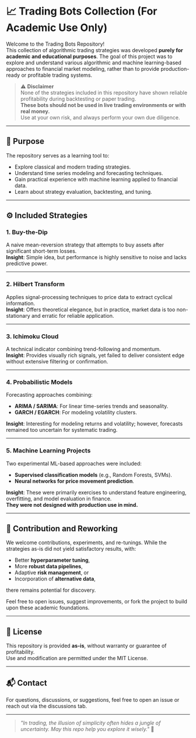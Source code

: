 # 📈 Trading Bots Collection (For Academic Use Only)

Welcome to the Trading Bots Repository!  
This collection of algorithmic trading strategies was developed **purely for academic and educational purposes**. The goal of this project was to explore and understand various algorithmic and machine learning-based approaches to financial market modeling, rather than to provide production-ready or profitable trading systems.

> ⚠️ **Disclaimer**  
> None of the strategies included in this repository have shown reliable profitability during backtesting or paper trading.  
> **These bots should not be used in live trading environments or with real money.**  
> Use at your own risk, and always perform your own due diligence.

---

## 🧠 Purpose

The repository serves as a learning tool to:

- Explore classical and modern trading strategies.
- Understand time series modeling and forecasting techniques.
- Gain practical experience with machine learning applied to financial data.
- Learn about strategy evaluation, backtesting, and tuning.

---

## ⚙️ Included Strategies

### 1. **Buy-the-Dip**
A naive mean-reversion strategy that attempts to buy assets after significant short-term losses.  
**Insight**: Simple idea, but performance is highly sensitive to noise and lacks predictive power.

---

### 2. **Hilbert Transform**
Applies signal-processing techniques to price data to extract cyclical information.  
**Insight**: Offers theoretical elegance, but in practice, market data is too non-stationary and erratic for reliable application.

---

### 3. **Ichimoku Cloud**
A technical indicator combining trend-following and momentum.  
**Insight**: Provides visually rich signals, yet failed to deliver consistent edge without extensive filtering or confirmation.

---

### 4. **Probabilistic Models**
Forecasting approaches combining:

- **ARIMA / SARIMA**: For linear time-series trends and seasonality.
- **GARCH / EGARCH**: For modeling volatility clusters.

**Insight**: Interesting for modeling returns and volatility; however, forecasts remained too uncertain for systematic trading.

---

### 5. **Machine Learning Projects**
Two experimental ML-based approaches were included:

- **Supervised classification models** (e.g., Random Forests, SVMs).
- **Neural networks for price movement prediction**.

**Insight**: These were primarily exercises to understand feature engineering, overfitting, and model evaluation in finance.  
**They were not designed with production use in mind.**

---

## 🔧 Contribution and Reworking

We welcome contributions, experiments, and re-tunings. While the strategies as-is did not yield satisfactory results, with:

- Better **hyperparameter tuning**,
- More **robust data pipelines**,
- Adaptive **risk management**, or
- Incorporation of **alternative data**,

there remains potential for discovery.

Feel free to open issues, suggest improvements, or fork the project to build upon these academic foundations.

---

## 🧾 License

This repository is provided **as-is**, without warranty or guarantee of profitability.  
Use and modification are permitted under the MIT License.

---

## 📬 Contact

For questions, discussions, or suggestions, feel free to open an issue or reach out via the discussions tab.

---

> _"In trading, the illusion of simplicity often hides a jungle of uncertainty. May this repo help you explore it wisely."_ 🌱
